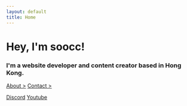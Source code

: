 ```yaml
---
layout: default
title: Home
---
```


<h1 id="hey-im-soocc">Hey, I'm soocc!</h1>
<h3>I'm a website developer and content creator based in Hong Kong.</h3>
<a class="deco-none" id="quick-link" href="about">About ></a>
<a class="deco-none m-2" id="quick-link" href="contact">Contact ></a>

<a class="btn" href="https://discord.gg/72UPzkfxXM">Discord</a>
<a class="btn m-2" href="https://youtube.com/sooccc">Youtube</a>